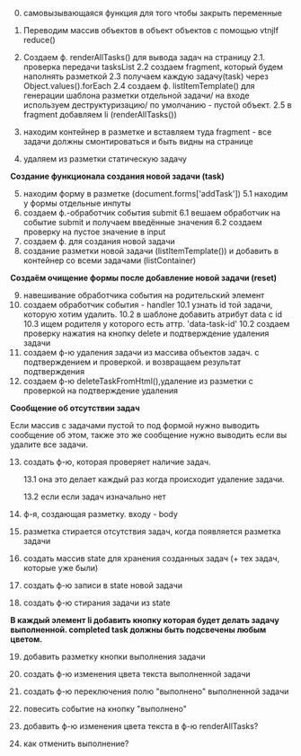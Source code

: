 0. самовызывающаяся функция для того чтобы закрыть переменные

1. Переводим массив объектов в объект объектов с помощью
   vtnjlf reduce()

1. Создаем ф. renderAllTasks() для вывода задач на страницу
   2.1. проверка передачи tasksList
   2.2 создаем fragment, который будем наполнять разметкой
   2.3 получаем каждую задачу(task) через Object.values().forEach
   2.4 создаем ф. listItemTemplate() для генерации шаблона разметки отдельной задачи/ на входе используем деструктуризацию/ по умолчанию - пустой объект.
   2.5 в fragment добавляем li (renderAllTasks())
1. находим контейнер в разметке и вставляем туда fragment - все задачи должны смонтироваться и быть видны на странице

1. удаляем из разметки статическую задачу

**Создание функционала создания новой задачи (task)**

5. находим форму в разметке (document.forms['addTask'])
   5.1 находим у формы отдельные инпуты
6. создаем ф.-обработчик события submit
   6.1 вешаем обработчик на событие submit и получаем введённые значения
   6.2 создаем проверку на пустое значение в input
7. создаем ф. для создания новой задачи
8. создание разметки новой задачи (listItemTemplate()) и добавить в контейнер со всеми задачами (listContainer)

**Создаём очищение формы после добавление новой задачи (reset)**

9. навешивание обработчика события на родительский элемент
10. создаем обработчик события - handler
    10.1 узнать id той задачи, которую хотим удалить. 10.2 в шаблоне добавить атрибут data с id
    10.3 ищем родителя у которого есть аттр. 'data-task-id'
    10.2 создаем проверку нажатия на кнопку delete и подтверждение удаления задачи
11. создаем ф-ю удаления задачи из массива объектов задач. с подтверждением и проверкой. и возвращаем результат подтверждения
12. создаем ф-ю deleteTaskFromHtml(),удаление из разметки с проверкой на подтверждение удаления

**Сообщение об отсутствии задач**

Если массив с задачами пустой то под формой нужно выводить сообщение об этом, также это же сообщение нужно выводить если вы удалите все задачи.

13. создать ф-ю, которая проверяет наличие задач.

    13.1 она это делает каждый раз когда происходит удаление задачи.

    13.2 если если задач изначально нет

14. ф-я, создающая разметку. входу - body
15. разметка стирается отсутствия задач, когда появляется разметка задачи
16. создать массив state для хранения созданных задач (+ тех задач, которые уже были)
17. создать ф-ю записи в state новой задачи
18. создать ф-ю стирания задачи из state

**В каждый элемент li добавить кнопку которая будет делать задачу выполненной. completed task должны быть подсвечены любым цветом.**

19. добавить разметку кнопки выполнения задачи

20. создать ф-ю изменения цвета текста выполненной задачи

21. создать ф-ю переключения полю "выполнено" выполненной задачи

22. повесить событие на кнопку "выполнено"
23. добавить ф-ю изменения цвета текста в ф-ю renderAllTasks?

23. как отменить выполнение? 